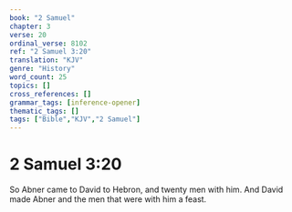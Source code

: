 ```yaml
---
book: "2 Samuel"
chapter: 3
verse: 20
ordinal_verse: 8102
ref: "2 Samuel 3:20"
translation: "KJV"
genre: "History"
word_count: 25
topics: []
cross_references: []
grammar_tags: [inference-opener]
thematic_tags: []
tags: ["Bible","KJV","2 Samuel"]
---
```


# 2 Samuel 3:20

So Abner came to David to Hebron, and twenty men with him. And David made Abner and the men that were with him a feast.

